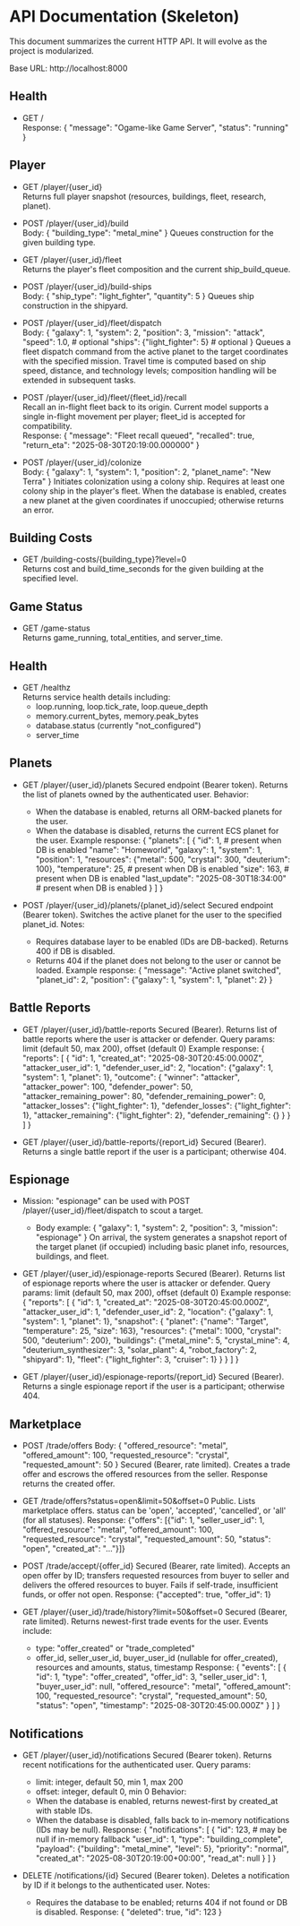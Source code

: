 # API Documentation (Skeleton)

This document summarizes the current HTTP API. It will evolve as the project is modularized.

Base URL: http://localhost:8000

## Health
- GET /  
  Response:
  {
    "message": "Ogame-like Game Server",
    "status": "running"
  }

## Player
- GET /player/{user_id}  
  Returns full player snapshot (resources, buildings, fleet, research, planet).

- POST /player/{user_id}/build  
  Body:
  {
    "building_type": "metal_mine"
  }
  Queues construction for the given building type.

- GET /player/{user_id}/fleet  
  Returns the player's fleet composition and the current ship_build_queue.

- POST /player/{user_id}/build-ships  
  Body:
  {
    "ship_type": "light_fighter",
    "quantity": 5
  }
  Queues ship construction in the shipyard.

- POST /player/{user_id}/fleet/dispatch  
  Body:
  {
    "galaxy": 1,
    "system": 2,
    "position": 3,
    "mission": "attack",
    "speed": 1.0,                # optional
    "ships": {"light_fighter": 5}   # optional
  }
  Queues a fleet dispatch command from the active planet to the target coordinates with the specified mission. Travel time is computed based on ship speed, distance, and technology levels; composition handling will be extended in subsequent tasks.

- POST /player/{user_id}/fleet/{fleet_id}/recall  
  Recall an in-flight fleet back to its origin. Current model supports a single in-flight movement per player; fleet_id is accepted for compatibility.  
  Response:
  {
    "message": "Fleet recall queued",
    "recalled": true,
    "return_eta": "2025-08-30T20:19:00.000000"
  }

- POST /player/{user_id}/colonize  
  Body:
  {
    "galaxy": 1,
    "system": 1,
    "position": 2,
    "planet_name": "New Terra"
  }
  Initiates colonization using a colony ship. Requires at least one colony ship in the player's fleet. When the database is enabled, creates a new planet at the given coordinates if unoccupied; otherwise returns an error.

## Building Costs
- GET /building-costs/{building_type}?level=0  
  Returns cost and build_time_seconds for the given building at the specified level.

## Game Status
- GET /game-status  
  Returns game_running, total_entities, and server_time.

## Health
- GET /healthz  
  Returns service health details including:
  - loop.running, loop.tick_rate, loop.queue_depth
  - memory.current_bytes, memory.peak_bytes
  - database.status (currently "not_configured")
  - server_time



## Planets
- GET /player/{user_id}/planets
  Secured endpoint (Bearer token). Returns the list of planets owned by the authenticated user.
  Behavior:
  - When the database is enabled, returns all ORM-backed planets for the user.
  - When the database is disabled, returns the current ECS planet for the user.
  Example response:
  {
    "planets": [
      {
        "id": 1,                 # present when DB is enabled
        "name": "Homeworld",
        "galaxy": 1,
        "system": 1,
        "position": 1,
        "resources": {"metal": 500, "crystal": 300, "deuterium": 100},
        "temperature": 25,       # present when DB is enabled
        "size": 163,             # present when DB is enabled
        "last_update": "2025-08-30T18:34:00"  # present when DB is enabled
      }
    ]
  }

- POST /player/{user_id}/planets/{planet_id}/select
  Secured endpoint (Bearer token). Switches the active planet for the user to the specified planet_id.
  Notes:
  - Requires database layer to be enabled (IDs are DB-backed). Returns 400 if DB is disabled.
  - Returns 404 if the planet does not belong to the user or cannot be loaded.
  Example response:
  {
    "message": "Active planet switched",
    "planet_id": 2,
    "position": {"galaxy": 1, "system": 1, "planet": 2}
  }



## Battle Reports
- GET /player/{user_id}/battle-reports
  Secured (Bearer). Returns list of battle reports where the user is attacker or defender.
  Query params: limit (default 50, max 200), offset (default 0)
  Example response:
  {
    "reports": [
      {
        "id": 1,
        "created_at": "2025-08-30T20:45:00.000Z",
        "attacker_user_id": 1,
        "defender_user_id": 2,
        "location": {"galaxy": 1, "system": 1, "planet": 1},
        "outcome": {
          "winner": "attacker",
          "attacker_power": 100,
          "defender_power": 50,
          "attacker_remaining_power": 80,
          "defender_remaining_power": 0,
          "attacker_losses": {"light_fighter": 1},
          "defender_losses": {"light_fighter": 1},
          "attacker_remaining": {"light_fighter": 2},
          "defender_remaining": {}
        }
      }
    ]
  }

- GET /player/{user_id}/battle-reports/{report_id}
  Secured (Bearer). Returns a single battle report if the user is a participant; otherwise 404.



## Espionage
- Mission: "espionage" can be used with POST /player/{user_id}/fleet/dispatch to scout a target.
  - Body example:
  {
    "galaxy": 1,
    "system": 2,
    "position": 3,
    "mission": "espionage"
  }
  On arrival, the system generates a snapshot report of the target planet (if occupied) including basic planet info, resources, buildings, and fleet.

- GET /player/{user_id}/espionage-reports
  Secured (Bearer). Returns list of espionage reports where the user is attacker or defender.
  Query params: limit (default 50, max 200), offset (default 0)
  Example response:
  {
    "reports": [
      {
        "id": 1,
        "created_at": "2025-08-30T20:45:00.000Z",
        "attacker_user_id": 1,
        "defender_user_id": 2,
        "location": {"galaxy": 1, "system": 1, "planet": 1},
        "snapshot": {
          "planet": {"name": "Target", "temperature": 25, "size": 163},
          "resources": {"metal": 1000, "crystal": 500, "deuterium": 200},
          "buildings": {"metal_mine": 5, "crystal_mine": 4, "deuterium_synthesizer": 3, "solar_plant": 4, "robot_factory": 2, "shipyard": 1},
          "fleet": {"light_fighter": 3, "cruiser": 1}
        }
      }
    ]
  }

- GET /player/{user_id}/espionage-reports/{report_id}
  Secured (Bearer). Returns a single espionage report if the user is a participant; otherwise 404.



## Marketplace
- POST /trade/offers
  Body:
  {
    "offered_resource": "metal",
    "offered_amount": 100,
    "requested_resource": "crystal",
    "requested_amount": 50
  }
  Secured (Bearer, rate limited). Creates a trade offer and escrows the offered resources from the seller. Response returns the created offer.

- GET /trade/offers?status=open&limit=50&offset=0
  Public. Lists marketplace offers. status can be 'open', 'accepted', 'cancelled', or 'all' (for all statuses).
  Response:
  {"offers": [{"id": 1, "seller_user_id": 1, "offered_resource": "metal", "offered_amount": 100, "requested_resource": "crystal", "requested_amount": 50, "status": "open", "created_at": "..."}]}

- POST /trade/accept/{offer_id}
  Secured (Bearer, rate limited). Accepts an open offer by ID; transfers requested resources from buyer to seller and delivers the offered resources to buyer. Fails if self-trade, insufficient funds, or offer not open.
  Response: {"accepted": true, "offer_id": 1}

- GET /player/{user_id}/trade/history?limit=50&offset=0
  Secured (Bearer, rate limited). Returns newest-first trade events for the user. Events include:
  - type: "offer_created" or "trade_completed"
  - offer_id, seller_user_id, buyer_user_id (nullable for offer_created), resources and amounts, status, timestamp
  Response:
  {
    "events": [
      {
        "id": 1,
        "type": "offer_created",
        "offer_id": 3,
        "seller_user_id": 1,
        "buyer_user_id": null,
        "offered_resource": "metal",
        "offered_amount": 100,
        "requested_resource": "crystal",
        "requested_amount": 50,
        "status": "open",
        "timestamp": "2025-08-30T20:45:00.000Z"
      }
    ]
  }


## Notifications
- GET /player/{user_id}/notifications
  Secured (Bearer token). Returns recent notifications for the authenticated user.
  Query params:
  - limit: integer, default 50, min 1, max 200
  - offset: integer, default 0, min 0
  Behavior:
  - When the database is enabled, returns newest-first by created_at with stable IDs.
  - When the database is disabled, falls back to in-memory notifications (IDs may be null).
  Response:
  {
    "notifications": [
      {
        "id": 123,                    # may be null if in-memory fallback
        "user_id": 1,
        "type": "building_complete",
        "payload": {"building": "metal_mine", "level": 5},
        "priority": "normal",
        "created_at": "2025-08-30T20:19:00+00:00",
        "read_at": null
      }
    ]
  }

- DELETE /notifications/{id}
  Secured (Bearer token). Deletes a notification by ID if it belongs to the authenticated user.
  Notes:
  - Requires the database to be enabled; returns 404 if not found or DB is disabled.
  Response:
  {
    "deleted": true,
    "id": 123
  }

